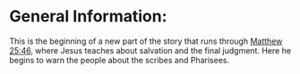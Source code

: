 
# General Information:
This is the beginning of a new part of the story that runs through [Matthew 25:46](../25/46.md), where Jesus teaches about salvation and the final judgment. Here he begins to warn the people about the scribes and Pharisees.